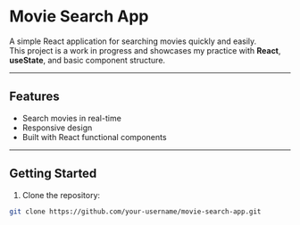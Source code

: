 # Movie Search App

A simple React application for searching movies quickly and easily.  
This project is a work in progress and showcases my practice with **React**, **useState**, and basic component structure.

---

## Features

- Search movies in real-time
- Responsive design
- Built with React functional components

---

## Getting Started

1. Clone the repository:

```bash
git clone https://github.com/your-username/movie-search-app.git